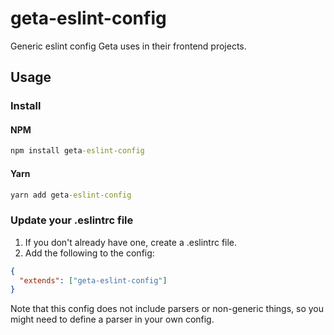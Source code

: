 # geta-eslint-config

Generic eslint config Geta uses in their frontend projects.

## Usage

### Install

#### NPM

```cmd
npm install geta-eslint-config
```

#### Yarn

```cmd
yarn add geta-eslint-config
```

### Update your .eslintrc file

1. If you don't already have one, create a .eslintrc file.
2. Add the following to the config:
```json
{
  "extends": ["geta-eslint-config"]
}
```

Note that this config does not include parsers or non-generic things, so you might 
need to define a parser in your own config.